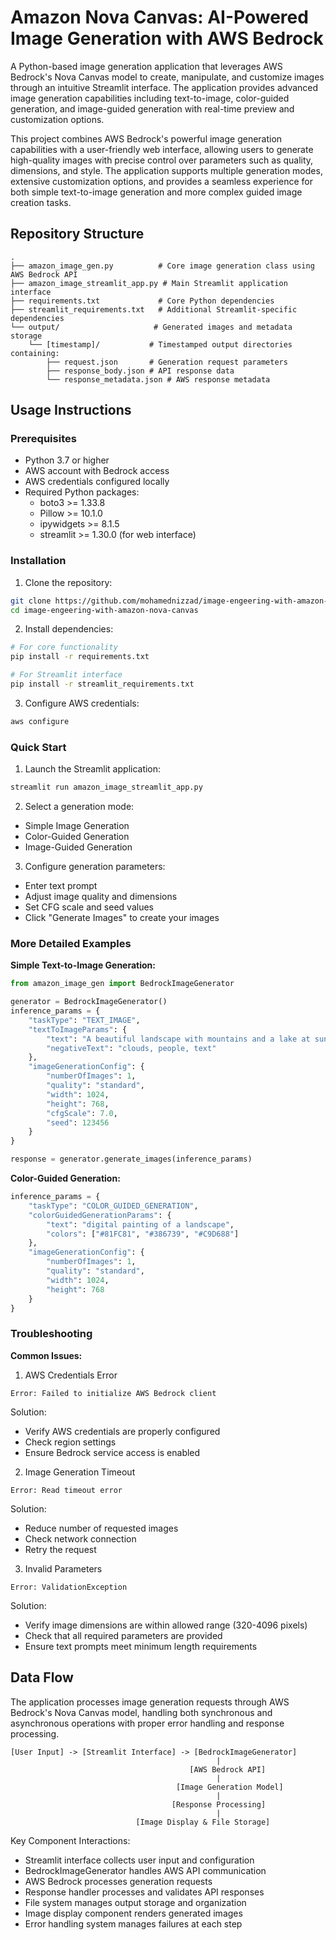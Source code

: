 # Amazon Nova Canvas: AI-Powered Image Generation with AWS Bedrock

A Python-based image generation application that leverages AWS Bedrock's Nova Canvas model to create, manipulate, and customize images through an intuitive Streamlit interface. The application provides advanced image generation capabilities including text-to-image, color-guided generation, and image-guided generation with real-time preview and customization options.

This project combines AWS Bedrock's powerful image generation capabilities with a user-friendly web interface, allowing users to generate high-quality images with precise control over parameters such as quality, dimensions, and style. The application supports multiple generation modes, extensive customization options, and provides a seamless experience for both simple text-to-image generation and more complex guided image creation tasks.

## Repository Structure
```
.
├── amazon_image_gen.py          # Core image generation class using AWS Bedrock API
├── amazon_image_streamlit_app.py # Main Streamlit application interface
├── requirements.txt             # Core Python dependencies
├── streamlit_requirements.txt   # Additional Streamlit-specific dependencies
└── output/                     # Generated images and metadata storage
    └── [timestamp]/           # Timestamped output directories containing:
        ├── request.json       # Generation request parameters
        ├── response_body.json # API response data
        └── response_metadata.json # AWS response metadata
```

## Usage Instructions
### Prerequisites
- Python 3.7 or higher
- AWS account with Bedrock access
- AWS credentials configured locally
- Required Python packages:
  - boto3 >= 1.33.8
  - Pillow >= 10.1.0
  - ipywidgets >= 8.1.5
  - streamlit >= 1.30.0 (for web interface)

### Installation
1. Clone the repository:
```bash
git clone https://github.com/mohamednizzad/image-engeering-with-amazon-nova-canvas.git
cd image-engeering-with-amazon-nova-canvas
```

2. Install dependencies:
```bash
# For core functionality
pip install -r requirements.txt

# For Streamlit interface
pip install -r streamlit_requirements.txt
```

3. Configure AWS credentials:
```bash
aws configure
```

### Quick Start
1. Launch the Streamlit application:
```bash
streamlit run amazon_image_streamlit_app.py
```

2. Select a generation mode:
- Simple Image Generation
- Color-Guided Generation
- Image-Guided Generation

3. Configure generation parameters:
- Enter text prompt
- Adjust image quality and dimensions
- Set CFG scale and seed values
- Click "Generate Images" to create your images

### More Detailed Examples

**Simple Text-to-Image Generation:**
```python
from amazon_image_gen import BedrockImageGenerator

generator = BedrockImageGenerator()
inference_params = {
    "taskType": "TEXT_IMAGE",
    "textToImageParams": {
        "text": "A beautiful landscape with mountains and a lake at sunset",
        "negativeText": "clouds, people, text"
    },
    "imageGenerationConfig": {
        "numberOfImages": 1,
        "quality": "standard",
        "width": 1024,
        "height": 768,
        "cfgScale": 7.0,
        "seed": 123456
    }
}

response = generator.generate_images(inference_params)
```

**Color-Guided Generation:**
```python
inference_params = {
    "taskType": "COLOR_GUIDED_GENERATION",
    "colorGuidedGenerationParams": {
        "text": "digital painting of a landscape",
        "colors": ["#81FC81", "#386739", "#C9D688"]
    },
    "imageGenerationConfig": {
        "numberOfImages": 1,
        "quality": "standard",
        "width": 1024,
        "height": 768
    }
}
```

### Troubleshooting

**Common Issues:**

1. AWS Credentials Error
```
Error: Failed to initialize AWS Bedrock client
```
Solution:
- Verify AWS credentials are properly configured
- Check region settings
- Ensure Bedrock service access is enabled

2. Image Generation Timeout
```
Error: Read timeout error
```
Solution:
- Reduce number of requested images
- Check network connection
- Retry the request

3. Invalid Parameters
```
Error: ValidationException
```
Solution:
- Verify image dimensions are within allowed range (320-4096 pixels)
- Check that all required parameters are provided
- Ensure text prompts meet minimum length requirements

## Data Flow
The application processes image generation requests through AWS Bedrock's Nova Canvas model, handling both synchronous and asynchronous operations with proper error handling and response processing.

```ascii
[User Input] -> [Streamlit Interface] -> [BedrockImageGenerator]
                                              |
                                        [AWS Bedrock API]
                                              |
                                     [Image Generation Model]
                                              |
                                    [Response Processing]
                                              |
                            [Image Display & File Storage]
```

Key Component Interactions:
- Streamlit interface collects user input and configuration
- BedrockImageGenerator handles AWS API communication
- AWS Bedrock processes generation requests
- Response handler processes and validates API responses
- File system manages output storage and organization
- Image display component renders generated images
- Error handling system manages failures at each step
